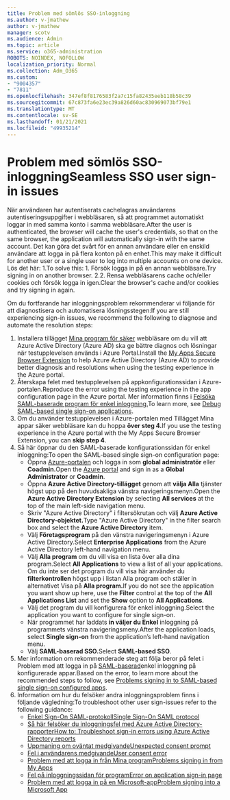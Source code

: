 ```yaml
---
title: Problem med sömlös SSO-inloggning
ms.author: v-jmathew
author: v-jmathew
manager: scotv
ms.audience: Admin
ms.topic: article
ms.service: o365-administration
ROBOTS: NOINDEX, NOFOLLOW
localization_priority: Normal
ms.collection: Adm_O365
ms.custom:
- "9004357"
- "7811"
ms.openlocfilehash: 347ef8f8176583f2a7c15fa82435eeb118b58c39
ms.sourcegitcommit: 67c873fa6e23ec39a826d60ac830969073bf79e1
ms.translationtype: MT
ms.contentlocale: sv-SE
ms.lasthandoff: 01/21/2021
ms.locfileid: "49935214"
---
```

# <a name="seamless-sso-user-sign-in-issues"></a><span data-ttu-id="d2af7-102">Problem med sömlös SSO-inloggning</span><span class="sxs-lookup"><span data-stu-id="d2af7-102">Seamless SSO user sign-in issues</span></span>

<span data-ttu-id="d2af7-103">När användaren har autentiserats cachelagras användarens autentiseringsuppgifter i webbläsaren, så att programmet automatiskt loggar in med samma konto i samma webbläsare.</span><span class="sxs-lookup"><span data-stu-id="d2af7-103">After the user is authenticated, the browser will cache the user's credentials, so that on the same browser, the application will automatically sign-in with the same account.</span></span> <span data-ttu-id="d2af7-104">Det kan göra det svårt för en annan användare eller en enskild användare att logga in på flera konton på en enhet.</span><span class="sxs-lookup"><span data-stu-id="d2af7-104">This may make it difficult for another user or a single user to log into multiple accounts on one device.</span></span> <span data-ttu-id="d2af7-105">Lös det här: 1.</span><span class="sxs-lookup"><span data-stu-id="d2af7-105">To solve this: 1.</span></span> <span data-ttu-id="d2af7-106">Försök logga in på en annan webbläsare.</span><span class="sxs-lookup"><span data-stu-id="d2af7-106">Try signing in on another browser.</span></span> <span data-ttu-id="d2af7-107">2.</span><span class="sxs-lookup"><span data-stu-id="d2af7-107">2.</span></span> <span data-ttu-id="d2af7-108">Rensa webbläsarens cache och/eller cookies och försök logga in igen.</span><span class="sxs-lookup"><span data-stu-id="d2af7-108">Clear the browser's cache and/or cookies and try signing in again.</span></span>

<span data-ttu-id="d2af7-109">Om du fortfarande har inloggningsproblem rekommenderar vi följande för att diagnostisera och automatisera lösningsstegen:</span><span class="sxs-lookup"><span data-stu-id="d2af7-109">If you are still experiencing sign-in issues, we recommend the following to diagnose and automate the resolution steps:</span></span>

1. <span data-ttu-id="d2af7-110">Installera tillägget [Mina program för säker](https://docs.microsoft.com/azure/active-directory/manage-apps/access-panel-extension-problem-installing) webbläsare om du vill att Azure Active Directory (Azure AD) ska ge bättre diagnos och lösningar när testupplevelsen används i Azure Portal.</span><span class="sxs-lookup"><span data-stu-id="d2af7-110">Install the [My Apps Secure Browser Extension](https://docs.microsoft.com/azure/active-directory/manage-apps/access-panel-extension-problem-installing) to help Azure Active Directory (Azure AD) to provide better diagnosis and resolutions when using the testing experience in the Azure portal.</span></span>
2. <span data-ttu-id="d2af7-111">Återskapa felet med testupplevelsen på appkonfigurationssidan i Azure-portalen.</span><span class="sxs-lookup"><span data-stu-id="d2af7-111">Reproduce the error using the testing experience in the app configuration page in the Azure portal.</span></span> <span data-ttu-id="d2af7-112">Mer information finns i [Felsöka SAML-baserade program för enkel inloggning.](https://docs.microsoft.com/azure/active-directory/azuread-dev/howto-v1-debug-saml-sso-issues)</span><span class="sxs-lookup"><span data-stu-id="d2af7-112">To learn more, see [Debug SAML-based single sign-on applications](https://docs.microsoft.com/azure/active-directory/azuread-dev/howto-v1-debug-saml-sso-issues).</span></span>
3. <span data-ttu-id="d2af7-113">Om du använder testupplevelsen i Azure-portalen med Tillägget Mina appar säker webbläsare kan du hoppa **över steg 4.**</span><span class="sxs-lookup"><span data-stu-id="d2af7-113">If you use the testing experience in the Azure portal with the My Apps Secure Browser Extension, you can **skip step 4**.</span></span>
4. <span data-ttu-id="d2af7-114">Så här öppnar du den SAML-baserade konfigurationssidan för enkel inloggning:</span><span class="sxs-lookup"><span data-stu-id="d2af7-114">To open the SAML-based single sign-on configuration page:</span></span>
    - <span data-ttu-id="d2af7-115">Öppna [Azure-portalen](https://portal.azure.com/) och logga in som **global administratör** eller **Coadmin.**</span><span class="sxs-lookup"><span data-stu-id="d2af7-115">Open the [Azure portal](https://portal.azure.com/) and sign in as a **Global Administrator** or **Coadmin**.</span></span>
    - <span data-ttu-id="d2af7-116">Öppna **Azure Active Directory-tillägget** genom att **välja Alla** tjänster högst upp på den huvudsakliga vänstra navigeringsmenyn.</span><span class="sxs-lookup"><span data-stu-id="d2af7-116">Open the **Azure Active Directory Extension** by selecting **All services** at the top of the main left-side navigation menu.</span></span>
    - <span data-ttu-id="d2af7-117">Skriv "Azure Active Directory" i filtersökrutan och välj **Azure Active Directory-objektet.**</span><span class="sxs-lookup"><span data-stu-id="d2af7-117">Type "Azure Active Directory" in the filter search box and select the **Azure Active Directory** item.</span></span>
    - <span data-ttu-id="d2af7-118">Välj **Företagsprogram** på den vänstra navigeringsmenyn i Azure Active Directory.</span><span class="sxs-lookup"><span data-stu-id="d2af7-118">Select **Enterprise Applications** from the Azure Active Directory left-hand navigation menu.</span></span>
    - <span data-ttu-id="d2af7-119">Välj **Alla program** om du vill visa en lista över alla dina program.</span><span class="sxs-lookup"><span data-stu-id="d2af7-119">Select **All Applications** to view a list of all your applications.</span></span> <span data-ttu-id="d2af7-120">Om du inte ser det program du vill visa här använder  du **filterkontrollen** högst  upp i listan Alla program och ställer in alternativet Visa på **Alla program.**</span><span class="sxs-lookup"><span data-stu-id="d2af7-120">If you do not see the application you want show up here, use the **Filter** control at the top of the **All Applications List** and set the **Show** option to **All Applications**.</span></span>
    - <span data-ttu-id="d2af7-121">Välj det program du vill konfigurera för enkel inloggning.</span><span class="sxs-lookup"><span data-stu-id="d2af7-121">Select the application you want to configure for single sign-on.</span></span>
    - <span data-ttu-id="d2af7-122">När programmet har laddats **in väljer du Enkel** inloggning på programmets vänstra navigeringsmeny.</span><span class="sxs-lookup"><span data-stu-id="d2af7-122">After the application loads, select **Single sign-on** from the application’s left-hand navigation menu.</span></span>
    - <span data-ttu-id="d2af7-123">Välj **SAML-baserad SSO.**</span><span class="sxs-lookup"><span data-stu-id="d2af7-123">Select **SAML-based SSO**.</span></span>
5. <span data-ttu-id="d2af7-124">Mer information om rekommenderade steg att följa beror på felet i Problem med att logga in på [SAML-baserad](https://docs.microsoft.com/azure/active-directory/manage-apps/application-sign-in-problem-federated-sso-gallery#application-not-found-in-directory)enkel inloggning på konfigurerade appar.</span><span class="sxs-lookup"><span data-stu-id="d2af7-124">Based on the error, to learn more about the recommended steps to follow, see [Problems signing in to SAML-based single sign-on configured apps](https://docs.microsoft.com/azure/active-directory/manage-apps/application-sign-in-problem-federated-sso-gallery#application-not-found-in-directory).</span></span>
6. <span data-ttu-id="d2af7-125">Information om hur du felsöker andra inloggningsproblem finns i följande vägledning:</span><span class="sxs-lookup"><span data-stu-id="d2af7-125">To troubleshoot other user sign-issues refer to the following guidance:</span></span>
    - [<span data-ttu-id="d2af7-126">Enkel Sign-On SAML-protokoll</span><span class="sxs-lookup"><span data-stu-id="d2af7-126">Single Sign-On SAML protocol</span></span>](https://docs.microsoft.com/azure/active-directory/develop/single-sign-on-saml-protocol)
    - [<span data-ttu-id="d2af7-127">Så här felsöker du inloggningsfel med Azure Active Directory-rapporter</span><span class="sxs-lookup"><span data-stu-id="d2af7-127">How to: Troubleshoot sign-in errors using Azure Active Directory reports</span></span>](https://docs.microsoft.com/azure/active-directory/reports-monitoring/howto-troubleshoot-sign-in-errors)
    - [<span data-ttu-id="d2af7-128">Uppmaning om oväntat medgivande</span><span class="sxs-lookup"><span data-stu-id="d2af7-128">Unexpected consent prompt</span></span>](https://docs.microsoft.com/azure/active-directory/manage-apps/application-sign-in-unexpected-user-consent-prompt)
    - [<span data-ttu-id="d2af7-129">Fel i användarens medgivande</span><span class="sxs-lookup"><span data-stu-id="d2af7-129">User consent error</span></span>](https://docs.microsoft.com/azure/active-directory/manage-apps/application-sign-in-unexpected-user-consent-error)
    - [<span data-ttu-id="d2af7-130">Problem med att logga in från Mina program</span><span class="sxs-lookup"><span data-stu-id="d2af7-130">Problems signing in from My Apps</span></span>](https://docs.microsoft.com/azure/active-directory/manage-apps/application-sign-in-other-problem-access-panel)
    - [<span data-ttu-id="d2af7-131">Fel på inloggningssidan för program</span><span class="sxs-lookup"><span data-stu-id="d2af7-131">Error on application sign-in page</span></span>](https://docs.microsoft.com/azure/active-directory/manage-apps/application-sign-in-problem-application-error)
    - [<span data-ttu-id="d2af7-132">Problem med att logga in på en Microsoft-app</span><span class="sxs-lookup"><span data-stu-id="d2af7-132">Problem signing into a Microsoft App</span></span>](https://docs.microsoft.com/azure/active-directory/manage-apps/application-sign-in-problem-first-party-microsoft)
